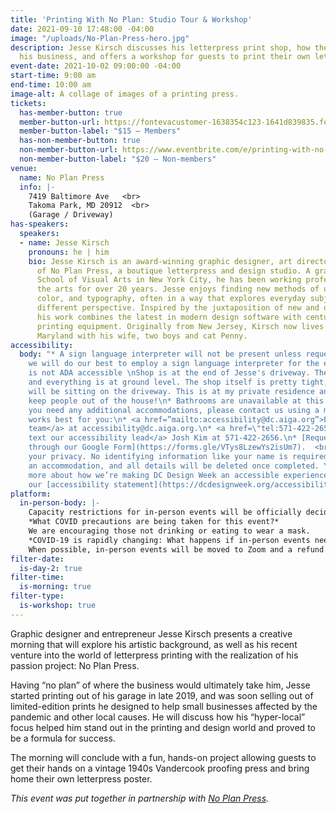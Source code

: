 ```yaml
---
title: 'Printing With No Plan: Studio Tour & Workshop'
date: 2021-09-10 17:48:00 -04:00
image: "/uploads/No-Plan-Press-hero.jpg"
description: Jesse Kirsch discusses his letterpress print shop, how the pandemic impacted
  his business, and offers a workshop for guests to print their own letterpress posters.
event-date: 2021-10-02 09:00:00 -04:00
start-time: 9:00 am
end-time: 10:00 am
image-alt: A collage of images of a printing press.
tickets:
  has-member-button: true
  member-button-url: https://fontevacustomer-1638354c123-1641d839835.force.com/services/oauth2/authorize?client_id=3MVG9nthuDc9owbcOq7_07W.HriOQQPWTbMkrpOla.ajDQlTHf4_uby_mhwylcX.mJBU2O2SppTiZMS0J_HJd&response_type=code&redirect_uri=https://ikit.aiga.org/ikit_national_util/ikit-national-util-sso-redirect/&state=https%3A%2F%2Fdc.aiga.org%2F%3Fpost_type%3Dikit_event%26p%3D447819%26redirect_source%3Deventbrite_register
  member-button-label: "$15 — Members"
  has-non-member-button: true
  non-member-button-url: https://www.eventbrite.com/e/printing-with-no-plan-studio-tour-workshop-tickets-170375088476
  non-member-button-label: "$20 — Non-members"
venue:
  name: No Plan Press
  info: |-
    7419 Baltimore Ave   <br>
    Takoma Park, MD 20912  <br>
    (Garage / Driveway)
has-speakers:
  speakers:
  - name: Jesse Kirsch
    pronouns: he | him
    bio: Jesse Kirsch is an award-winning graphic designer, art director, and owner
      of No Plan Press, a boutique letterpress and design studio. A graduate of the
      School of Visual Arts in New York City, he has been working professionally in
      the arts for over 20 years. Jesse enjoys finding new methods of using geometry,
      color, and typography, often in a way that explores everyday subjects from a
      different perspective. Inspired by the juxtaposition of new and old technologies,
      his work combines the latest in modern design software with century-old vintage
      printing equipment. Originally from New Jersey, Kirsch now lives in Takoma Park,
      Maryland with his wife, two boys and cat Penny.
accessibility:
  body: "* A sign language interpreter will not be present unless requested. If requested,
    we will do our best to employ a sign language interpreter for the event.\n* Location
    is not ADA accessible \nShop is at the end of Jesse's driveway. There are no steps
    and everything is at ground level. The shop itself is pretty tight, but people
    will be sitting on the driveway. This is at my private residence and trying to
    keep people out of the house!\n* Bathrooms are unavailable at this location.\n\nIf
    you need any additional accommodations, please contact us using a method that
    works best for you:\n* <a href=”mailto:accessibility@dc.aiga.org”>Email our accessibility
    team</a> at accessibility@dc.aiga.org.\n* <a href=\"tel:571-422-2656\">Call or
    text our accessibility lead</a> Josh Kim at 571-422-2656.\n* [Request an accommodation
    through our Google Form](https://forms.gle/VTys8LzewYs2isUm7).  <br>\nWe honor
    your privacy. No identifying information like your name is required to request
    an accommodation, and all details will be deleted once completed. \nYou can learn
    more about how we’re making DC Design Week an accessible experience by visiting
    our [accessibility statement](https://dcdesignweek.org/accessibility/)."
platform:
  in-person-body: |-
    Capacity restrictions for in-person events will be officially decided about two weeks out from DCDW and posted on the specific event pages in order to follow the latest CDC guidance.
    *What COVID precautions are being taken for this event?*
    We are encouraging those not drinking or eating to wear a mask.
    *COVID-19 is rapidly changing: What happens if in-person events need to be cancelled?*
    When possible, in-person events will be moved to Zoom and a refund should not be expected. If an event is canceled in its entirety a refund will be issued. In either scenario you will be notified immediately.
filter-date:
  is-day-2: true
filter-time:
  is-morning: true
filter-type:
  is-workshop: true
---
```


Graphic designer and entrepreneur Jesse Kirsch presents a creative morning that will explore his artistic background, as well as his recent venture into the world of letterpress printing with the realization of his passion project: No Plan Press. 

Having “no plan” of where the business would ultimately take him, Jesse started printing out of his garage in late 2019, and was soon selling out of limited-edition prints he designed to help small businesses affected by the pandemic and other local causes. He will discuss how his “hyper-local” focus helped him stand out in the printing and design world and proved to be a formula for success.

The morning will conclude with a fun, hands-on project allowing guests to get their hands on a vintage 1940s Vandercook proofing press and bring home their own letterpress poster.


*This event was put together in partnership with [No Plan Press](https://www.noplan.press/).*